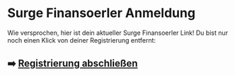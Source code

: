 # Surge Finansoerler Anmeldung

Wie versprochen, hier ist dein aktueller  Surge Finansoerler  Link!
Du bist nur noch einen Klick von deiner Registrierung entfernt:

## ➡️ [Registrierung abschließen](https://da.gd/EjuCO)
